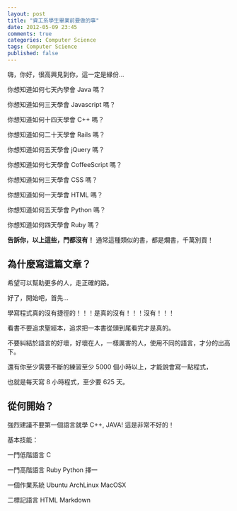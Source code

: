 ```yaml
---
layout: post
title: "資工系學生畢業前要做的事"
date: 2012-05-09 23:45
comments: true
categories: Computer Science
tags: Computer Science
published: false
---
```


嗨，你好，很高興見到你，這一定是緣份...


你想知道如何七天內學會 Java 嗎？

你想知道如何三天學會 Javascript 嗎？

你想知道如何十四天學會 C++ 嗎？

你想知道如何二十天學會 Rails 嗎？

你想知道如何五天學會 jQuery 嗎？

你想知道如何七天學會 CoffeeScript 嗎？

你想知道如何三天學會 CSS 嗎？

你想知道如何一天學會 HTML 嗎？

你想知道如何五天學會 Python 嗎？

你想知道如何四天學會 Ruby 嗎？


**告訴你，以上這些，門都沒有！** 通常這種類似的書，都是爛書，千萬別買！

## 為什麼寫這篇文章？

希望可以幫助更多的人，走正確的路。

好了，開始吧，首先...

學寫程式真的沒有捷徑的！！！是真的沒有！！！沒有！！！

看書不要追求聖經本，追求把一本書從頭到尾看完才是真的。

不要糾結於語言的好壞，好壞在人，一樣厲害的人，使用不同的語言，才分的出高下。

還有你至少需要不斷的練習至少 5000 個小時以上，才能說會寫一點程式，

也就是每天寫 8 小時程式，至少要 625 天。

## 從何開始？

強烈建議不要第一個語言就學 C++, JAVA! 這是非常不好的！

基本技能：

一門低階語言 C

一門高階語言 Ruby Python 擇一

一個作業系統 Ubuntu ArchLinux MacOSX

二標記語言 HTML Markdown




